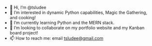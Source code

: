 - 👋 Hi, I’m @tsludee
- 👀 I’m interested in dynamic Python capabilities, Magic the Gathering, and cooking!
- 🌱 I’m currently learning Python and the MERN stack.
- 💞️ I’m looking to collaborate on my portfolio website and my Kanban board project!
- 📫 How to reach me: email tsludee@gmail.com

<!---
tsludee/tsludee is a ✨ special ✨ repository because its `README.md` (this file) appears on your GitHub profile.
You can click the Preview link to take a look at your changes.
--->
